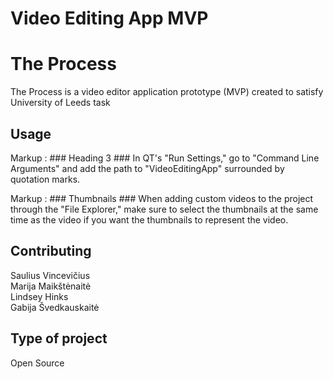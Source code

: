 # Video Editing App MVP

# The Process

The Process is a video editor application prototype (MVP) created to satisfy University of Leeds task

## Usage

Markup :  ### Heading 3 ###
In QT's "Run Settings," go to "Command Line Arguments" and add the path to "VideoEditingApp" surrounded by quotation marks.

Markup :  ### Thumbnails ###
When adding custom videos to the project through the "File Explorer," make sure to select the thumbnails at the same time as the video if you want the thumbnails to represent the video.

## Contributing

Saulius Vincevičius <br >
Marija Maikštėnaitė <br >
Lindsey Hinks <br >
Gabija Švedkauskaitė

## Type of project

Open Source
